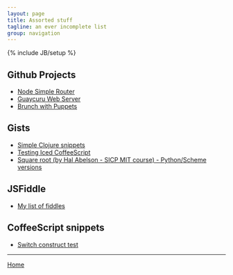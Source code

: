 ```yaml
---
layout: page
title: Assorted stuff
tagline: an ever incomplete list
group: navigation
---
```

{% include JB/setup %}

    
## Github Projects
* [Node Simple Router](http://sandy98.github.com/node-simple-router)
* [Guaycuru Web Server](https://github.com/sandy98/guaycuru)
* [Brunch with Puppets](https://github.com/sandy98/brunch-with-puppets)


## Gists
<ul class="linkss-ul">
    <li><a target="_blank" href="https://gist.github.com/989424">Simple Clojure snippets</a></li>
    <li><a target="_blank" href="https://gist.github.com/2514318">Testing Iced CoffeeScript</a></li>
    <li><a target="_blank" href="https://gist.github.com/2575074">Square root (by Hal Abelson - SICP MIT course) - Python/Scheme versions</a></li>
</ul>


## JSFiddle
* [My list of fiddles](http://jsfiddle.net/user/sandy98/fiddles/)

## CoffeeScript snippets
* [Switch construct test](http://coffeescript.org/#try:%0Aeval_a%20%3D%20%28a%29%20-%3E%20%0A%20%20switch%20a%0A%20%20%20%20when%201%2C%202%0A%20%20%20%20%20%20alert%20%22%23{a}%20is%20low%22%0A%20%20%20%20when%203%2C%204%0A%20%20%20%20%20%20alert%20%22%23{a}%20is%20so%2C%20so%22%0A%20%20%20%20else%0A%20%20%20%20%20%20alert%20%22%23{a}%20is%20high!%22%0A%20%20%20%20%0Aeval_a%28n%29%20for%20n%20in%20[1..5])

<hr/>

[Home](/)
